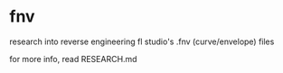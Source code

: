 # fnv
research into reverse engineering fl studio's .fnv (curve/envelope) files  

for more info, read RESEARCH.md

